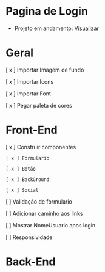 # Pagina de Login
- Projeto em andamento: <a href=https://login-page-chi.vercel.app/>Visualizar</a>

# Geral

[ x ] Importar Imagem de fundo

[ x ] Importar Icons

[ x ] Importar Font

[ x ] Pegar paleta de cores

# Front-End

[ x ] Construir componentes

    [ x ] Formulario

    [ x ] Botão

    [ x ] BackGround

    [ x ] Social

[ ] Validação de formulario

[ ] Adicionar caminho aos links

[ ] Mostrar NomeUsuario apos login

[ ] Responsividade

# Back-End
